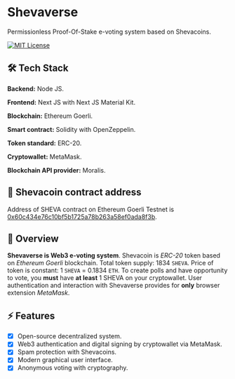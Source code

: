 # Shevaverse

Permissionless Proof-Of-Stake e-voting system based on Shevacoins.

[![MIT License](https://img.shields.io/apm/l/atomic-design-ui.svg)](https://choosealicense.com/licenses/mit/)



## 🛠 Tech Stack

**Backend:** Node JS.

**Frontend:** Next JS with Next JS Material Kit.

**Blockchain:** Ethereum Goerli.

**Smart contract:** Solidity with OpenZeppelin.

**Token standard:** ERC-20.

**Cryptowallet:** MetaMask.

**Blockchain API provider:** Moralis.



## 🔗 Shevacoin contract address

Address of SHEVA contract on Ethereum Goerli Testnet is [0x60c434e76c10bf5b1725a78b263a58ef0ada8f3b](https://goerli.etherscan.io/token/0x60c434e76c10bf5b1725a78b263a58ef0ada8f3b).



## 🚀 Overview

**Shevaverse is Web3 e-voting system**. Shevacoin is *ERC-20* token based on *Ethereum Goerli* blockchain. 
Total token supply: 1834 `SHEVA`. Price of token is constant: 1 `SHEVA` = 0.1834 `ETH`. 
To create polls and have opportunity to vote, you **must** have **at least** 1 SHEVA on your cryptowallet.
User authentication and interaction with Shevaverse provides for **only** browser extension *MetaMask*.



## ⚡️ Features

- [x] Open-source decentralized system.
- [x] Web3 authentication and digital signing by cryptowallet via MetaMask.
- [x] Spam protection with Shevacoins.
- [x] Modern graphical user interface.
- [x] Anonymous voting with cryptography.
